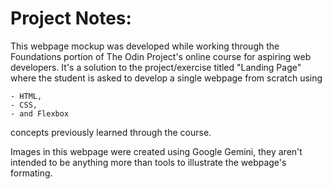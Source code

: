 # Project Notes:
This webpage mockup was developed while working through the Foundations portion of 
The Odin Project's online course for aspiring web developers. It's a solution to the 
project/exercise titled "Landing Page" where the student is asked to develop a single webpage 
from scratch using 

    - HTML, 
    - CSS, 
    - and Flexbox 
    
concepts previously learned through the course.

Images in this webpage were created using Google Gemini, they aren't intended to be anything more than tools to illustrate the webpage's formating.